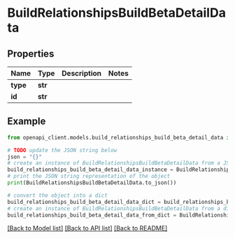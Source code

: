 # BuildRelationshipsBuildBetaDetailData


## Properties

Name | Type | Description | Notes
------------ | ------------- | ------------- | -------------
**type** | **str** |  | 
**id** | **str** |  | 

## Example

```python
from openapi_client.models.build_relationships_build_beta_detail_data import BuildRelationshipsBuildBetaDetailData

# TODO update the JSON string below
json = "{}"
# create an instance of BuildRelationshipsBuildBetaDetailData from a JSON string
build_relationships_build_beta_detail_data_instance = BuildRelationshipsBuildBetaDetailData.from_json(json)
# print the JSON string representation of the object
print(BuildRelationshipsBuildBetaDetailData.to_json())

# convert the object into a dict
build_relationships_build_beta_detail_data_dict = build_relationships_build_beta_detail_data_instance.to_dict()
# create an instance of BuildRelationshipsBuildBetaDetailData from a dict
build_relationships_build_beta_detail_data_from_dict = BuildRelationshipsBuildBetaDetailData.from_dict(build_relationships_build_beta_detail_data_dict)
```
[[Back to Model list]](../README.md#documentation-for-models) [[Back to API list]](../README.md#documentation-for-api-endpoints) [[Back to README]](../README.md)


